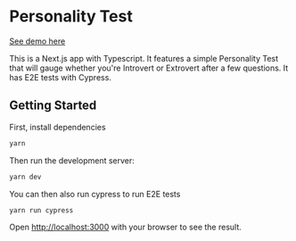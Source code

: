 # Personality Test
[See demo here](https://personality-test-pi.vercel.app)

This is a Next.js app with Typescript. It features a simple Personality Test that will gauge whether you're Introvert or Extrovert after a few questions.
It has E2E tests with Cypress.

## Getting Started

First, install dependencies

```bash
yarn
```

Then run the development server:

```bash
yarn dev
```

You can then also run cypress to run E2E tests
```bash
yarn run cypress
```

Open [http://localhost:3000](http://localhost:3000) with your browser to see the result.
